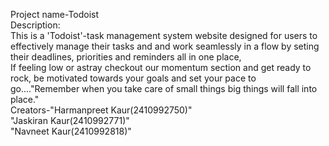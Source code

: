 Project name-Todoist  
Description:  
This is a 'Todoist'-task management system  website designed for users to effectively manage their tasks and and work seamlessly in a flow by seting their deadlines, priorities and reminders all in one place,   
If feeling low or astray checkout our momentum section and get ready to rock, be motivated towards your goals and set your pace to go...."Remember when you take care of small things big things will fall into place."  
Creators-"Harmanpreet Kaur(2410992750)"  
         "Jaskiran Kaur(2410992771)"  
         "Navneet Kaur(2410992818)"  
